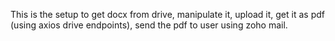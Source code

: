 This is the setup to get docx from drive, manipulate it, upload it, get it as pdf (using axios drive endpoints), send the pdf to user using zoho mail.
